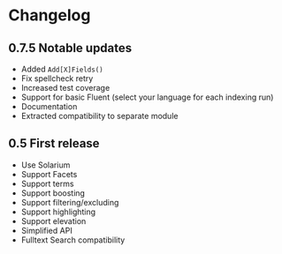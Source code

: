# Changelog

## 0.7.5 Notable updates

- Added `Add[X]Fields()`
- Fix spellcheck retry
- Increased test coverage
- Support for basic Fluent (select your language for each indexing run)
- Documentation
- Extracted compatibility to separate module

## 0.5 First release

- Use Solarium
- Support Facets
- Support terms
- Support boosting
- Support filtering/excluding
- Support highlighting
- Support elevation
- Simplified API
- Fulltext Search compatibility
